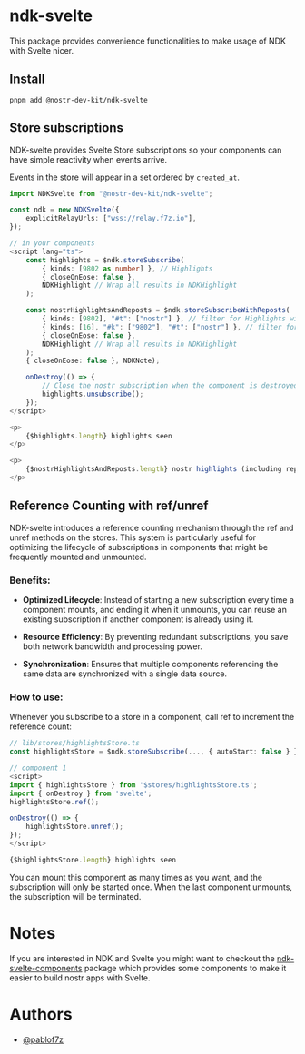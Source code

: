 # ndk-svelte

This package provides convenience functionalities to make usage of NDK with Svelte nicer.

## Install

```
pnpm add @nostr-dev-kit/ndk-svelte
```

## Store subscriptions

NDK-svelte provides Svelte Store subscriptions so your components can have simple reactivity
when events arrive.

Events in the store will appear in a set ordered by `created_at`.

```typescript
import NDKSvelte from "@nostr-dev-kit/ndk-svelte";

const ndk = new NDKSvelte({
    explicitRelayUrls: ["wss://relay.f7z.io"],
});
```

```typescript
// in your components
<script lang="ts">
    const highlights = $ndk.storeSubscribe(
        { kinds: [9802 as number] }, // Highlights
        { closeOnEose: false },
        NDKHighlight // Wrap all results in NDKHighlight
    );

    const nostrHighlightsAndReposts = $ndk.storeSubscribeWithReposts(
        { kinds: [9802], "#t": ["nostr"] }, // filter for Highlights with Nostr
        { kinds: [16], "#k": ["9802"], "#t": ["nostr"] }, // filter for Reposts of Highlights with Nostr
        { closeOnEose: false },
        NDKHighlight // Wrap all results in NDKHighlight
    );
    { closeOnEose: false }, NDKNote);

    onDestroy(() => {
        // Close the nostr subscription when the component is destroyed
        highlights.unsubscribe();
    });
</script>

<p>
    {$highlights.length} highlights seen
</p>

<p>
    {$nostrHighlightsAndReposts.length} nostr highlights (including reposts)
</p>
```

## Reference Counting with ref/unref

NDK-svelte introduces a reference counting mechanism through the ref and unref methods on the stores. This system is particularly useful for optimizing the lifecycle of subscriptions in components that might be frequently mounted and unmounted.

### Benefits:

-   **Optimized Lifecycle**: Instead of starting a new subscription every time a component mounts, and ending it when it unmounts, you can reuse an existing subscription if another component is already using it.

-   **Resource Efficiency**: By preventing redundant subscriptions, you save both network bandwidth and processing power.

-   **Synchronization**: Ensures that multiple components referencing the same data are synchronized with a single data source.

### How to use:

Whenever you subscribe to a store in a component, call ref to increment the reference count:

```typescript
// lib/stores/highlightsStore.ts
const highlightsStore = $ndk.storeSubscribe(..., { autoStart: false } });

// component 1
<script>
import { highlightsStore } from '$stores/highlightsStore.ts';
import { onDestroy } from 'svelte';
highlightsStore.ref();

onDestroy(() => {
    highlightsStore.unref();
});
</script>

{$highlightsStore.length} highlights seen
```

You can mount this component as many times as you want, and the subscription will only be started once. When the last component unmounts, the subscription will be terminated.

# Notes

If you are interested in NDK and Svelte you might want to checkout the
[ndk-svelte-components](https://github.com/nostr-dev-kit/ndk-svelte-components) package
which provides some components to make it easier to build nostr apps with Svelte.

# Authors

-   [@pablof7z](https://njump.me/npub1l2vyh47mk2p0qlsku7hg0vn29faehy9hy34ygaclpn66ukqp3afqutajft)
